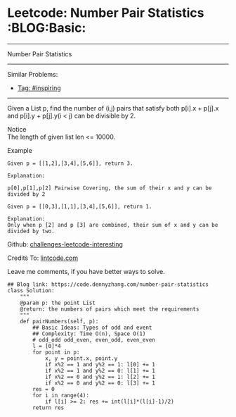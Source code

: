 # Leetcode: Number Pair Statistics     :BLOG:Basic:


---

Number Pair Statistics  

---

Similar Problems:  
-   [Tag: #inspiring](https://code.dennyzhang.com/tag/inspiring)

---

Given a List <Point> p, find the number of (i,j) pairs that satisfy both p[i].x + p[j].x and p[i].y + p[j].y(i < j) can be divisible by 2.  

 Notice  
The length of given list len <= 10000.  

Example  

    Given p = [[1,2],[3,4],[5,6]], return 3.
    
    Explanation:
    
    p[0],p[1],p[2] Pairwise Covering, the sum of their x and y can be divided by 2

    Given p = [[0,3],[1,1],[3,4],[5,6]], return 1.
    
    Explanation:
    Only when p [2] and p [3] are combined, their sum of x and y can be divided by two.

Github: [challenges-leetcode-interesting](https://github.com/DennyZhang/challenges-leetcode-interesting/tree/master/number-pair-statistics)  

Credits To: [lintcode.com](http://www.lintcode.com/en/problem/number-pair-statistics/)  

Leave me comments, if you have better ways to solve.  

    ## Blog link: https://code.dennyzhang.com/number-pair-statistics
    class Solution:
        """
        @param p: the point List
        @return: the numbers of pairs which meet the requirements
        """
        def pairNumbers(self, p):
            ## Basic Ideas: Types of odd and event
            ## Complexity: Time O(n), Space O(1)
            # odd_odd odd_even, even_odd, even_even
            l = [0]*4
            for point in p:
                x, y = point.x, point.y
                if x%2 == 1 and y%2 == 1: l[0] += 1
                if x%2 == 1 and y%2 == 0: l[1] += 1
                if x%2 == 0 and y%2 == 1: l[2] += 1
                if x%2 == 0 and y%2 == 0: l[3] += 1
            res = 0
            for i in range(4):
                if l[i] >= 2: res += int(l[i]*(l[i]-1)/2)
            return res